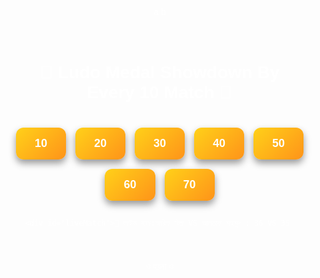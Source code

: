 a
b
<!DOCTYPE html>
<html lang="bn">
<head>
  <meta charset="UTF-8">
  <title>Premium Ludo Medal Tracker</title>
  <style>
    body {
      margin: 0;
      font-family: Arial, sans-serif;
      text-align: center;
      min-height: 100vh;
      display: flex;
      flex-direction: column;
      color: white;
    }

    h1 {
      margin-top: 30px;
      font-size: 28px;
      color: white;
      text-shadow: 2px 2px 8px black;
    }

    .buttons {
      margin: 40px 0;
      display: flex;
      flex-wrap: wrap;
      justify-content: center;
      gap: 15px;
      z-index: 2;
      position: relative;
    }

    button {
      padding: 15px 30px;
      font-size: 18px;
      border: none;
      border-radius: 12px;
      cursor: pointer;
      background: linear-gradient(135deg, rgba(255,204,0,0.9), rgba(255,136,0,0.9));
      color: #fff;
      font-weight: bold;
      box-shadow: 0 6px 12px rgba(0,0,0,0.4);
      transition: transform 0.2s, box-shadow 0.2s;
    }

    button:hover {
      transform: translateY(-3px);
      box-shadow: 0 10px 18px rgba(0,0,0,0.6);
    }

    .container {
      display: none;
      padding: 20px;
      flex: 1;
      color: white;
      position: relative;
    }

    #home { display: block; }

    #medalPage img {
      width: 90%;
      max-width: 350px;
      border-radius: 16px;
      box-shadow: 0 6px 12px rgba(0,0,0,0.7);
      margin: 25px auto;
      display: block;
    }

    #owner {
      font-size: 26px;   /* বড় করা নাম */
      font-weight: bold;
      margin-top: 15px;
      text-shadow: 2px 2px 8px black;
    }

    #liveMatch {
      font-size: 22px;
      font-weight: bold;
      margin: 20px 0;
      text-shadow: 2px 2px 8px black;
    }

    .backBtn {
      width: 100%;
      padding: 18px;
      background: #2a9d8f;
      border: none;
      font-size: 20px;
      font-weight: bold;
      position: fixed;   /* fixed করে নিচে রাখা */
      bottom: 0;
      left: 0;
      cursor: pointer;
      z-index: 2;
    }

    /* ================== */
    /* হোম এবং মেডেল পেজ ব্যাকগ্রাউন্ড */
    #home {
      background: url('ludo-bg.jpg') no-repeat center center fixed;
      background-size: cover;
    }

    #medalPage {
      background: url('medal-bg.jpg') no-repeat center center fixed;
      background-size: cover;
    }

    /* overlay + blur */
    #home::before,
    #medalPage::before {
      content: "";
      position: absolute;
      top:0; left:0;
      width:100%; height:100%;
      background-color: rgba(0,0,0,0.35);  /* হালকা কালো overlay */
      backdrop-filter: blur(4px);           /* হালকা blur */
      z-index: 1;
    }

    .container > * {
      position: relative;
      z-index: 2;
    }
  </style>
</head>
<body>

  <!-- হোম পেজ -->
  <div id="home" class="container">
    <h1>🎲  Ludo Medal Showdown By Every 10 Match 🎲</h1>
    <div class="buttons">
      <button onclick="openMedal(10)">10</button>
      <button onclick="openMedal(20)">20</button>
      <button onclick="openMedal(30)">30</button>
      <button onclick="openMedal(40)">40</button>
      <button onclick="openMedal(50)">50</button>
      <button onclick="openMedal(60)">60</button>
      <button onclick="openMedal(70)">70</button>


    <div id="liveMatch">📡 লাইভ ম্যাচ:আরিফ বিল্লা VS আলতাফ মাহমুদ : 36 VS 35 
    
</div id= "liveMatch"> ও হয়না ও </div

<div></div>
  <!-- মেডেল পেজ -->
  <div id="medalPage" class="container">
    <h1 id="matchTitle">Match</h1>
    <img id="medalImg" src="medal10.jpg" alt="Medal">
    <div id="owner">আরিফ বিল্লা</div>  <!-- বড় নাম -->
    <button class="backBtn" onclick="goBack()">⬅  Back </button>
  </div>

<script>
    const medals = {
      10: { img: "medal10.jpg", owner: "আলতাফ মাহমুদ is owner of the medal" },
      20: { img: "medal20.jpg", owner: "আলতাফ মাহমুদ is owner of the medal" },
      30: { img: "medal30.jpg", owner: "আলতাফ মাহমুদ is owner of the medal" },
      40: { img: "medal40.jpg", owner: "আরিফ বিল্লা is owner of the medal" },
      50: { img: "medal50.jpg", owner: "আরিফ বিল্লা is owner of the medal" },
      60: { img: "medal60.jpg", owner: "আরিফ বিল্লা is owner of the medal" },
      70: { img: "medal70.jpg", owner: "আরিফ বিল্লা is owner of the medal " }
    };

    function openMedal(num) {
      document.getElementById("home").style.display = "none";
      document.getElementById("medalPage").style.display = "block";
      document.getElementById("matchTitle").innerText = num + " ম্যাচের রিওয়ার্ড মেডেল";
      document.getElementById("medalImg").src = medals[num].img;
      document.getElementById("owner").innerText = medals[num].owner;
    }

    function goBack() {
      document.getElementById("medalPage").style.display = "none";
      document.getElementById("home").style.display = "block";
    }
  </script>

</body>
</html>
